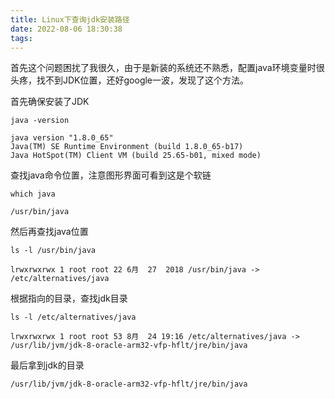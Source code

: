 ```yaml
---
title: Linux下查询jdk安装路径
date: 2022-08-06 18:30:38
tags:
---
```


<!-- more -->

首先这个问题困扰了我很久，由于是新装的系统还不熟悉，配置java环境变量时很头疼，找不到JDK位置，还好google一波，发现了这个方法。

首先确保安装了JDK

```
java -version

java version "1.8.0_65"
Java(TM) SE Runtime Environment (build 1.8.0_65-b17)
Java HotSpot(TM) Client VM (build 25.65-b01, mixed mode)
```

查找java命令位置，注意图形界面可看到这是个软链

```
which java

/usr/bin/java
```

 

然后再查找java位置

```
ls -l /usr/bin/java

lrwxrwxrwx 1 root root 22 6月  27  2018 /usr/bin/java -> /etc/alternatives/java
```

根据指向的目录，查找jdk目录

```
ls -l /etc/alternatives/java

lrwxrwxrwx 1 root root 53 8月  24 19:16 /etc/alternatives/java -> /usr/lib/jvm/jdk-8-oracle-arm32-vfp-hflt/jre/bin/java
```

最后拿到jdk的目录

```
/usr/lib/jvm/jdk-8-oracle-arm32-vfp-hflt/jre/bin/java
```

